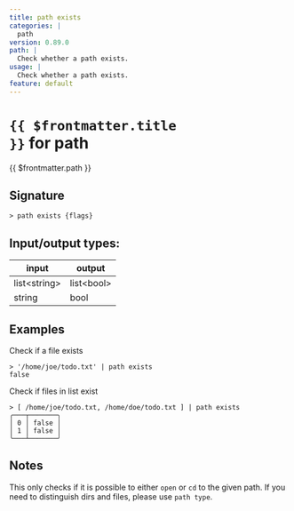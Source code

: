 ```yaml
---
title: path exists
categories: |
  path
version: 0.89.0
path: |
  Check whether a path exists.
usage: |
  Check whether a path exists.
feature: default
---
```

<!-- This file is automatically generated. Please edit the command in https://github.com/nushell/nushell instead. -->

# <code>{{ $frontmatter.title }}</code> for path

<div class='command-title'>{{ $frontmatter.path }}</div>

## Signature

```> path exists {flags} ```


## Input/output types:

| input        | output     |
| ------------ | ---------- |
| list\<string\> | list\<bool\> |
| string       | bool       |
## Examples

Check if a file exists
```nu
> '/home/joe/todo.txt' | path exists
false
```

Check if files in list exist
```nu
> [ /home/joe/todo.txt, /home/doe/todo.txt ] | path exists
╭───┬───────╮
│ 0 │ false │
│ 1 │ false │
╰───┴───────╯

```

## Notes
This only checks if it is possible to either `open` or `cd` to the given path.
If you need to distinguish dirs and files, please use `path type`.